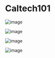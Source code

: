 # Caltech101

![image](https://user-images.githubusercontent.com/34160094/151051265-510e50eb-0b8d-4b7e-b65a-13c6bd3e4714.png)


![image](https://user-images.githubusercontent.com/34160094/151051336-486e4214-d6f5-4d73-91ce-35a03dedfdfa.png)

![image](https://user-images.githubusercontent.com/34160094/151051432-b28936ec-5248-4029-8dd7-854eae674d31.png)

![image](https://user-images.githubusercontent.com/34160094/151051522-6493e0a8-2b6f-42e5-956f-efccca7ab382.png)
